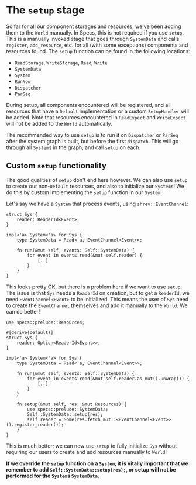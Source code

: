 # The `setup` stage

So far for all our component storages and resources, we've been adding
them to the `World` manually. In Specs, this is not required if you use
`setup`. This is a manually invoked stage that goes through `SystemData`
and calls `register`, `add_resource`, etc. for all (with some exceptions)
components and resources found. The `setup` function can be found in
the following locations:

* `ReadStorage`, `WriteStorage`, `Read`, `Write`
* `SystemData`
* `System`
* `RunNow`
* `Dispatcher`
* `ParSeq`

During setup, all components encountered will be registered, and all 
resources that have a `Default` implementation or a custom `SetupHandler` 
will be added. Note that resources encountered in `ReadExpect` and `WriteExpect`
will not be added to the `World` automatically.

The recommended way to use `setup` is to run it on `Dispatcher` or `ParSeq` 
after the system graph is built, but before the first `dispatch`. This will go 
through all `System`s in the graph, and call `setup` on each.

## Custom `setup` functionality

The good qualities of `setup` don't end here however. We can also use `setup`
to create our non-`Default` resources, and also to initialize our `System`s!
We do this by custom implementing the `setup` function in our `System`.

Let's say we have a `System` that process events, using `shrev::EventChannel`:

```rust,ignore
struct Sys {
    reader: ReaderId<Event>,
}

impl<'a> System<'a> for Sys {
    type SystemData = Read<'a, EventChannel<Event>>;
    
    fn run(&mut self, events: Self::SystemData) {
        for event in events.read(&mut self.reader) {
            [..]
        }
    }
}
```

This looks pretty OK, but there is a problem here if we want to use `setup`.
The issue is that `Sys` needs a `ReaderId` on creation, but to get a `ReaderId`, 
we need `EventChannel<Event>` to be initialized. This means the user of `Sys` need
to create the `EventChannel` themselves and add it manually to the `World`.
We can do better!

```rust,ignore
use specs::prelude::Resources;

#[derive(Default)]
struct Sys {
    reader: Option<ReaderId<Event>>,
}

impl<'a> System<'a> for Sys {
    type SystemData = Read<'a, EventChannel<Event>>;
    
    fn run(&mut self, events: Self::SystemData) {
        for event in events.read(&mut self.reader.as_mut().unwrap()) {
            [..]
        }
    }
    
    fn setup(&mut self, res: &mut Resources) {
        use specs::prelude::SystemData;
        Self::SystemData::setup(res);
        self.reader = Some(res.fetch_mut::<EventChannel<Event>>().register_reader());
    }
}
```

This is much better; we can now use `setup` to fully initialize `Sys` without
requiring our users to create and add resources manually to `World`!

**If we override the `setup` function on a `System`, it is vitally important that we 
remember to add `Self::SystemData::setup(res);`, or setup will not be performed for
the `System`s `SystemData`.**
